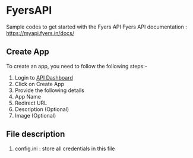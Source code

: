 # FyersAPI
Sample codes to get started with the Fyers API
Fyers API documentation : https://myapi.fyers.in/docs/

## Create App

To create an app, you need to follow the following steps:-

<ol>
    <li> Login to <a href = 'https://api-dashboard.fyers.in/'> API Dashboard </a> </li>
    <li> Click on Create App </li>
    <li> Provide the following details </li>
    <li> App Name </li>
    <li> Redirect URL </li>
    <li> Description (Optional) </li>
    <li> Image (Optional) </li>
</ol>

## File description

<ol>
    <li> config.ini : store all credentials in this file </li>
</ol>

